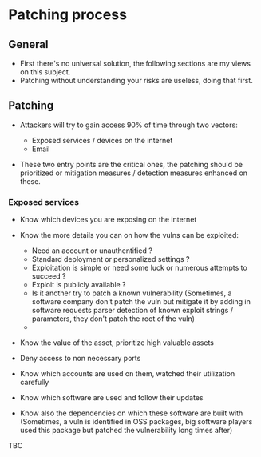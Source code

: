 # Patching process

## General
- First there's no universal solution, the following sections are my views on this subject.
- Patching without understanding your risks are useless, doing that first.

## Patching
- Attackers will try to gain access 90% of time through two vectors:
  * Exposed services / devices on the internet
  * Email

- These two entry points are the critical ones, the patching should be prioritized or mitigation measures / detection measures enhanced on these.

### Exposed services
- Know which devices you are exposing on the internet
- Know the more details you can on how the vulns can be exploited:
  - Need an account or unauthentified ?
  - Standard deployment or personalized settings ?
  - Exploitation is simple or need some luck or numerous attempts to succeed ?
  - Exploit is publicly available ?
  - Is it another try to patch a known vulnerability (Sometimes, a software company don't patch the vuln but mitigate it by adding in software requests parser detection of known exploit strings / parameters, they don't patch the root of the vuln)
  - 
  
- Know the value of the asset, prioritize high valuable assets
- Deny access to non necessary ports
- Know which accounts are used on them, watched their utilization carefully
- Know which software are used and follow their updates
- Know also the dependencies on which these software are built with (Sometimes, a vuln is identified in OSS packages, big software players used this package but patched the vulnerability long times after)

TBC
